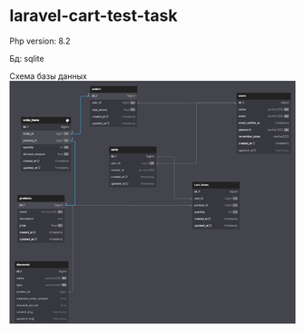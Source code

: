 # laravel-cart-test-task

Php version: 8.2

Бд: sqlite

Cхема базы данных
![db-schema.png](db-schema.png)

